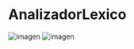 # AnalizadorLexico
![imagen](https://user-images.githubusercontent.com/82974706/118877870-90ece380-b8b4-11eb-916d-b4be6e662840.png)
![imagen](https://user-images.githubusercontent.com/82974706/118877941-a95cfe00-b8b4-11eb-842d-3276a7f8b106.png)
